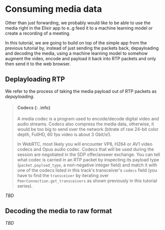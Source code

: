 # Consuming media data

Other than just forwarding, we probably would like to be able to use the media right in the Elixir app to
e..g feed it to a machine learning model or create a recording of a meeting.

In this tutorial, we are going to build on top of the simple app from the previous tutorial by, instead of just sending the packets back, depayloading and decoding
the media, using a machine learning model to somehow augment the video, encode and payload it back into RTP packets and only then send it to the web browser.

## Deplayloading RTP

We refer to the process of taking the media payload out of RTP packets as _depayloading_.

> #### Codecs {: .info}
> A media codec is a program used to encode/decode digital video and audio streams. Codecs also compress the media data,
> otherwise, it would be too big to send over the network (bitrate of raw 24-bit color depth, FullHD, 60 fps video is about 3 Gbit/s!).
>
> In WebRTC, most likely you will encounter VP8, H264 or AV1 video codecs and Opus audio codec. Codecs that will be used during the session are negotiated in
> the SDP offer/answer exchange. You can tell what codec is carried in an RTP packet by inspecting its payload type (`packet.payload_type`,
> a non-negative integer field) and match it with one of the codecs listed in this track's transceiver's `codecs` field (you have to find
> the `transceiver` by iterating over `PeerConnection.get_transceivers` as shown previously in this tutorial series).

_TBD_

## Decoding the media to raw format

_TBD_

